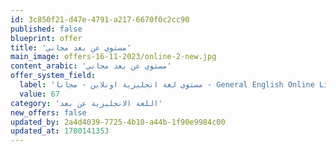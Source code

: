```yaml
---
id: 3c850f21-d47e-4791-a217-6670f0c2cc90
published: false
blueprint: offer
title: 'مستوي عن بعد مجاني'
main_image: offers-16-11-2023/online-2-new.jpg
content_arabic: 'مستوي عن بعد مجاني'
offer_system_field:
  label: 'مستوي لغة انجليزية اونلاين - مجانا - General English Online Live - 49'
  value: 67
category: 'اللغة الانجليزية عن بعد'
new_offers: false
updated_by: 2a4d4039-7725-4b10-a44b-1f90e9984c00
updated_at: 1700141353
---
```

